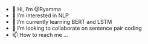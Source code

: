 - 👋 Hi, I’m @Ryamma
- 👀 I’m interested in NLP
- 🌱 I’m currently learning BERT and LSTM
- 💞️ I’m looking to collaborate on sentence pair coding
- 📫 How to reach me ...

<!---
Ryamma/Ryamma is a ✨ special ✨ repository because its `README.md` (this file) appears on your GitHub profile.
You can click the Preview link to take a look at your changes.
--->

